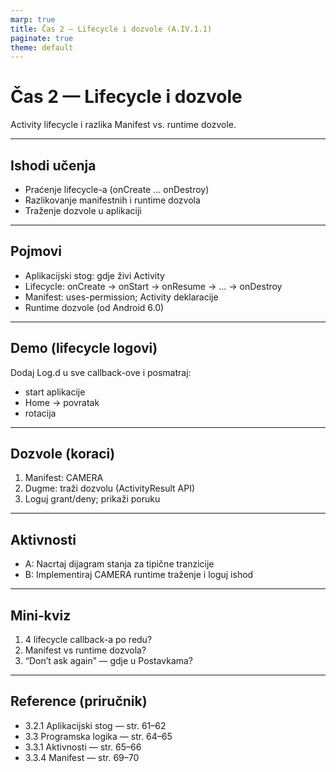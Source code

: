 ```yaml
---
marp: true
title: Čas 2 — Lifecycle i dozvole (A.IV.1.1)
paginate: true
theme: default
---
```


# Čas 2 — Lifecycle i dozvole
Activity lifecycle i razlika Manifest vs. runtime dozvole.

---

## Ishodi učenja
- Praćenje lifecycle-a (onCreate … onDestroy)
- Razlikovanje manifestnih i runtime dozvola
- Traženje dozvole u aplikaciji

---

## Pojmovi
- Aplikacijski stog: gdje živi Activity
- Lifecycle: onCreate → onStart → onResume → … → onDestroy
- Manifest: uses-permission; Activity deklaracije
- Runtime dozvole (od Android 6.0)

---

## Demo (lifecycle logovi)
Dodaj Log.d u sve callback-ove i posmatraj:
- start aplikacije
- Home → povratak
- rotacija

---

## Dozvole (koraci)
1) Manifest: CAMERA
2) Dugme: traži dozvolu (ActivityResult API)
3) Loguj grant/deny; prikaži poruku

---

## Aktivnosti
- A: Nacrtaj dijagram stanja za tipične tranzicije
- B: Implementiraj CAMERA runtime traženje i loguj ishod

---

## Mini‑kviz
1) 4 lifecycle callback-a po redu?
2) Manifest vs runtime dozvola?
3) “Don’t ask again” — gdje u Postavkama?

---

## Reference (priručnik)
- 3.2.1 Aplikacijski stog — str. 61–62
- 3.3 Programska logika — str. 64–65
- 3.3.1 Aktivnosti — str. 65–66
- 3.3.4 Manifest — str. 69–70